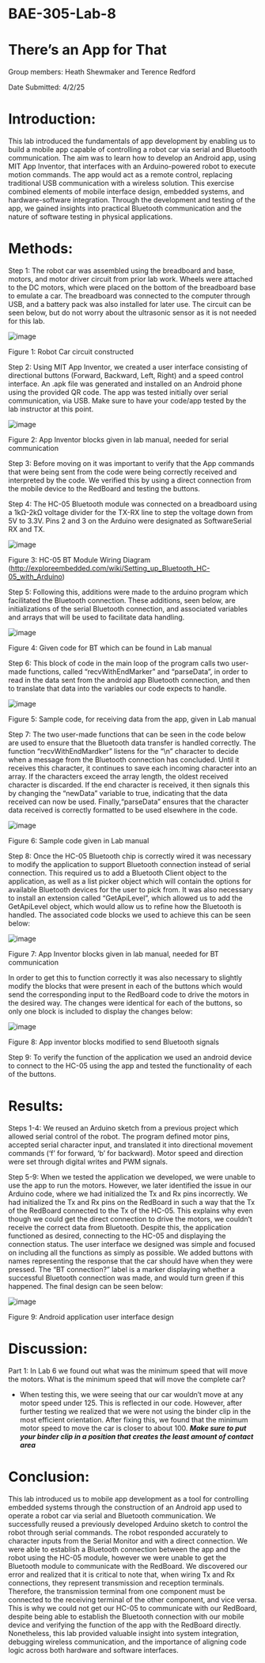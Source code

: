 # BAE-305-Lab-8
# There’s an App for That

Group members: Heath Shewmaker and Terence Redford

Date Submitted: 4/2/25

# Introduction:
This lab introduced the fundamentals of app development by enabling us to build a mobile app capable of controlling a robot car via serial and Bluetooth communication. The aim was to learn how to develop an Android app, using MIT App Inventor, that interfaces with an Arduino-powered robot to execute motion commands. The app would act as a remote control, replacing traditional USB communication with a wireless solution. This exercise combined elements of mobile interface design, embedded systems, and hardware-software integration. Through the development and testing of the app, we gained insights into practical Bluetooth communication and the nature of software testing in physical applications.
# Methods:
Step 1:
The robot car was assembled using the breadboard and base, motors, and motor driver circuit from prior lab work. Wheels were attached to the DC motors, which were placed on the bottom of the breadboard base to emulate a car. The breadboard was connected to the computer through USB, and a battery pack was also installed for later use. The circuit can be seen below, but do not worry about the ultrasonic sensor as it is not needed for this lab. 
 
 ![image](https://github.com/user-attachments/assets/95c9d8fc-dbcb-4115-b8f4-fc2703c7feeb)

Figure 1: Robot Car circuit constructed

Step 2: 
Using MIT App Inventor, we created a user interface consisting of directional buttons (Forward, Backward, Left, Right) and a speed control interface. An .apk file was generated and installed on an Android phone using the provided QR code. The app was tested initially over serial communication, via USB. Make sure to have your code/app tested by the lab instructor at this point. 
 
 ![image](https://github.com/user-attachments/assets/f9cef1fd-080e-482c-8562-6c37f11ad94f)

Figure 2: App Inventor blocks given in lab manual, needed for serial communication

Step 3:
Before moving on it was important to verify that the App commands that were being sent from the code were being correctly received and interpreted by the code. We verified this by using a direct connection from the mobile device to the RedBoard and testing the buttons.

Step 4: 
The HC-05 Bluetooth module was connected on a breadboard using a 1kΩ-2kΩ voltage divider for the TX-RX line to step the voltage down from 5V to 3.3V. Pins 2 and 3 on the Arduino were designated as SoftwareSerial RX and TX. 

 ![image](https://github.com/user-attachments/assets/28cab096-b4cc-4045-b620-c6d9f2959174)

Figure 3: HC-05 BT Module Wiring Diagram (http://exploreembedded.com/wiki/Setting_up_Bluetooth_HC-05_with_Arduino)

Step 5: 
Following this, additions were made to the arduino program which facilitated the Bluetooth connection. These additions, seen below, are initializations of the serial Bluetooth connection, and associated variables and arrays that will be used to facilitate data handling. 

![image](https://github.com/user-attachments/assets/f2704802-ae51-4eb3-8f02-dc955cb811c2)

Figure 4: Given code for BT which can be found in Lab manual

Step 6: 
This block of code in the main loop of the program calls two user-made functions, called “recvWithEndMarker” and “parseData”, in order to read in the data sent from the android app Bluetooth connection, and then to translate that data into the variables our code expects to handle.

 ![image](https://github.com/user-attachments/assets/c32b23d8-66b5-4fc4-9116-66f52e11f09d)

Figure 5: Sample code, for receiving data from the app, given in Lab manual

Step 7: 
The two user-made functions that can be seen in the code below are used to ensure that the Bluetooth data transfer is handled correctly. The function “recvWithEndMardker” listens for the “\n” character to decide when a message from the Bluetooth connection has concluded. Until it receives this character, it continues to save each incoming character into an array. If the characters exceed the array length, the oldest received character is discarded. If the end character is received, it then signals this by changing the “newData” variable to true, indicating that the data received can now be used. Finally,“parseData” ensures that the character data received is correctly formatted to be used elsewhere in the code.

  ![image](https://github.com/user-attachments/assets/aab430ff-8751-493b-85d9-61838fac6e9e)

Figure 6: Sample code given in Lab manual

Step 8: 
Once the HC-05 Bluetooth chip is correctly wired it was necessary to modify the application to support Bluetooth connection instead of serial connection.  This required us to add a Bluetooth Client object to the application, as well as a list picker object which will contain the options for available Bluetooth devices for the user to pick from. It was also necessary to install an extension called “GetApiLevel”, which allowed us to add the GetApiLevel object, which would allow us to refine how the Bluetooth is handled.
The associated code blocks we used to achieve this can be seen below:

![image](https://github.com/user-attachments/assets/6d9b55e1-7e64-420c-945c-b38633d7cc93)

Figure 7: App Inventor blocks given in lab manual, needed for BT communication

In order to get this to function correctly it was also necessary to slightly modify the blocks that were present in each of the buttons which would send the corresponding input to the RedBoard code to drive the motors in the desired way. The changes were identical for each of the buttons, so only one block is included to display the changes below:

![image](https://github.com/user-attachments/assets/09c1e82b-dd8a-4f4d-80ca-4a599709abc9)

Figure 8: App inventor blocks modified to send Bluetooth signals

Step 9: To verify the function of the application we used an android device to connect to the HC-05 using the app and tested the functionality of each of the buttons.
# Results:
Steps 1-4: 
We reused an Arduino sketch from a previous project which allowed serial control of the robot. The program defined motor pins, accepted serial character input, and translated it into directional movement commands (‘f’ for forward, ‘b’ for backward). Motor speed and direction were set through digital writes and PWM signals.

Step 5-9:
When we tested the application we developed, we were unable to use the app to run the motors. However, we later identified the issue in our Arduino code, where we had initialized the Tx and Rx pins incorrectly. We had initialized the Tx and Rx pins on the RedBoard in such a way that the Tx of the RedBoard connected to the Tx of the HC-05. This explains why even though we could get the direct connection to drive the motors, we couldn’t receive the correct data from Bluetooth. Despite this, the application functioned as desired, connecting to the HC-05 and displaying the connection status. The user interface we designed was simple and focused on including all the functions as simply as possible. We added buttons with names representing the response that the car should have when they were pressed. The “BT connection?” label is a marker displaying whether a successful Bluetooth connection was made, and would turn green if this happened. The final design can be seen below:

![image](https://github.com/user-attachments/assets/cf475d76-0998-4f68-9606-fd12f5c1f7bd)

Figure 9: Android application user interface design

# Discussion:
Part 1: In Lab 6 we found out what was the minimum speed that will move the motors. What is the minimum speed that will move the complete car?
-	When testing this, we were seeing that our car wouldn’t move at any motor speed under 125. This is reflected in our code. However, after further testing we realized that we were not using the binder clip in the most efficient orientation. After fixing this, we found that the minimum motor speed to move the car is closer to about 100.
***Make sure to put your binder clip in a position that creates the least amount of contact area***
# Conclusion:
This lab introduced us to mobile app development as a tool for controlling embedded systems through the construction of an Android app used to operate a robot car via serial and Bluetooth communication. We successfully reused a previously developed Arduino sketch to control the robot through serial commands. The robot responded accurately to character inputs from the Serial Monitor and with a direct connection. We were able to establish a Bluetooth connection between the app and the robot using the HC-05 module, however we were unable to get the Bluetooth module to communicate with the RedBoard. We discovered our error and realized that it is critical to note that, when wiring Tx and Rx connections, they represent transmission and reception terminals. Therefore, the transmission terminal from one component must be connected to the receiving terminal of the other component, and vice versa. This is why we could not get our HC-05 to communicate with our RedBoard, despite being able to establish the Bluetooth connection with our mobile device and verifying the function of the app with the RedBoard directly. Nonetheless, this lab provided valuable insight into system integration, debugging wireless communication, and the importance of aligning code logic across both hardware and software interfaces.

